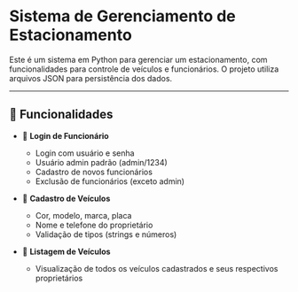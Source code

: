 # Sistema de Gerenciamento de Estacionamento

Este é um sistema em Python para gerenciar um estacionamento, com funcionalidades para controle de veículos e funcionários. O projeto utiliza arquivos JSON para persistência dos dados.

---

## 🚀 Funcionalidades

- 🔐 **Login de Funcionário**
  - Login com usuário e senha
  - Usuário admin padrão (admin/1234)
  - Cadastro de novos funcionários
  - Exclusão de funcionários (exceto admin)

- 🚗 **Cadastro de Veículos**
  - Cor, modelo, marca, placa
  - Nome e telefone do proprietário
  - Validação de tipos (strings e números)

- 📄 **Listagem de Veículos**
  - Visualização de todos os veículos cadastrados e seus respectivos proprietários



